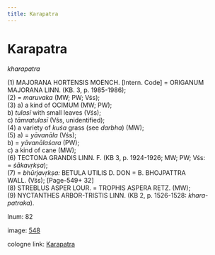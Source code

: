 ```yaml
---
title: Karapatra
---
```


# Karapatra

<i>kharapatra</i>  <div n="P" />(1) <bot>MAJORANA HORTENSIS MOENCH.</bot> [Intern. Code] = <bot>ORIGANUM <div n="lb" />MAJORANA LINN.</bot> (<bot>KB.</bot> 3, p. 1985-1986); <div n="P" />(2) = <i>maruvaka</i> (MW; PW; Vśs); <div n="P" />(3) a) a kind of <bot>OCIMUM</bot> (MW; PW); <div n="lb" />b) <i>tulasī</i> with small leaves (Vśs); <div n="lb" />c) <i>tāmratulasī</i> (Vśs, unidentified); <div n="P" />(4) a variety of <i>kuśa</i> grass (see <i>darbha</i>) (MW); <div n="P" />(5) a) = <i>yāvanāla</i> (Vśs); <div n="lb" />b) = <i>yāvanālaśara</i> (PW); <div n="lb" />c) a kind of cane (MW); <div n="P" />(6) <bot>TECTONA GRANDIS LINN. F.</bot> (KB 3, p. 1924-1926; MW; PW; Vśs: <div n="lb" />= <i>śākavṛkṣa</i>); <div n="P" />(7) = <i>bhūrjavṛkṣa:</i> <bot>BETULA UTILIS D. DON</bot> = <bot>B. BHOJPATTRA <div n="lb" />WALL.</bot> (Vśs); [Page-549+ 32] <div n="P" />(8) <bot>STREBLUS ASPER LOUR.</bot> = <bot>TROPHIS ASPERA RETZ.</bot> (MW); <div n="P" />(9) <bot>NYCTANTHES ARBOR</bot>-<bot>TRISTIS LINN.</bot> (KB 2, p. 1526-1528: <i>khara-</i> <div n="lb" /><i>patraka</i>).

lnum: 82

image: [548](https://www.sanskrit-lexicon.uni-koeln.de/scans/csl-apidev/servepdf.php?dict=snp&page=548)

cologne link: [Karapatra](https://sanskrit-lexicon.uni-koeln.de/scans/csl-apidev/getword.php?dict=snp&key=Karapatra)

